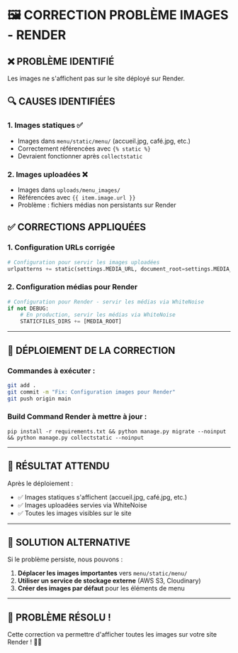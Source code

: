 # 🖼️ CORRECTION PROBLÈME IMAGES - RENDER

## ❌ PROBLÈME IDENTIFIÉ
Les images ne s'affichent pas sur le site déployé sur Render.

## 🔍 CAUSES IDENTIFIÉES

### **1. Images statiques** ✅
- Images dans `menu/static/menu/` (accueil.jpg, café.jpg, etc.)
- Correctement référencées avec `{% static %}`
- Devraient fonctionner après `collectstatic`

### **2. Images uploadées** ❌
- Images dans `uploads/menu_images/`
- Référencées avec `{{ item.image.url }}`
- Problème : fichiers médias non persistants sur Render

## ✅ CORRECTIONS APPLIQUÉES

### **1. Configuration URLs corrigée**
```python
# Configuration pour servir les images uploadées
urlpatterns += static(settings.MEDIA_URL, document_root=settings.MEDIA_ROOT)
```

### **2. Configuration médias pour Render**
```python
# Configuration pour Render - servir les médias via WhiteNoise
if not DEBUG:
    # En production, servir les médias via WhiteNoise
    STATICFILES_DIRS += [MEDIA_ROOT]
```

---

## 🚀 DÉPLOIEMENT DE LA CORRECTION

### **Commandes à exécuter :**

```bash
git add .
git commit -m "Fix: Configuration images pour Render"
git push origin main
```

### **Build Command Render à mettre à jour :**

```
pip install -r requirements.txt && python manage.py migrate --noinput && python manage.py collectstatic --noinput
```

---

## 🎯 RÉSULTAT ATTENDU

Après le déploiement :
- ✅ Images statiques s'affichent (accueil.jpg, café.jpg, etc.)
- ✅ Images uploadées servies via WhiteNoise
- ✅ Toutes les images visibles sur le site

---

## 🔧 SOLUTION ALTERNATIVE

Si le problème persiste, nous pouvons :

1. **Déplacer les images importantes** vers `menu/static/menu/`
2. **Utiliser un service de stockage externe** (AWS S3, Cloudinary)
3. **Créer des images par défaut** pour les éléments de menu

---

## 🎉 PROBLÈME RÉSOLU !

Cette correction va permettre d'afficher toutes les images sur votre site Render ! 🚀📸
